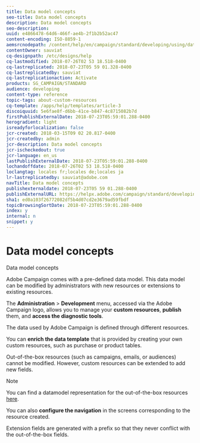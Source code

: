 ```yaml
---
title: Data model concepts
seo-title: Data model concepts
description: Data model concepts
seo-description: 
uuid: e4866478-64d6-466f-ae4b-2f1b2b52ac47
content-encoding: ISO-8859-1
aemsrcnodepath: /content/help/en/campaign/standard/developing/using/data-model-concepts
contentOwner: sauviat
cq-designpath: /etc/designs/help
cq-lastmodified: 2018-07-26T02 53 18.518-0400
cq-lastreplicated: 2018-07-23T05 59 01.328-0400
cq-lastreplicatedby: sauviat
cq-lastreplicationaction: Activate
products: SG_CAMPAIGN/STANDARD
audience: developing
content-type: reference
topic-tags: about-custom-resources
cq-template: /apps/help/templates/article-3
discoiquuid: 5e6fae8f-d6bb-41ce-b847-4c8715082b7d
firstPublishExternalDate: 2018-07-23T05:59:01.288-0400
herogradient: light
isreadyforlocalization: false
jcr-created: 2018-03-15T09 02 20.817-0400
jcr-createdby: admin
jcr-description: Data model concepts
jcr-ischeckedout: true
jcr-language: en_us
lastPublishExternalDate: 2018-07-23T05:59:01.288-0400
lochandoffdate: 2018-07-26T02 53 18.518-0400
loclangtag: locales fr;locales de;locales ja
lr-lastreplicatedby: sauviat@adobe.com
navTitle: Data model concepts
publishexternaldate: 2018-07-23T05 59 01.288-0400
publishExternalURL: https://helpx.adobe.com/campaign/standard/developing/using/data-model-concepts.html
sha1: ed0a103f26772082df5b4d07cd2e3679ad59fbdf
topicBrowsingSortDate: 2018-07-23T05:59:01.288-0400
index: y
internal: n
snippet: y
---
```


# Data model concepts

Data model concepts

Adobe Campaign comes with a pre-defined data model. This data model can be modified by administrators with new resources or extensions to existing resources.

The **Administration** > **Development** menu, accessed via the Adobe Campaign logo, allows you to manage your **custom resources**, **publish** them, and **access the diagnostic tools**.

The data used by Adobe Campaign is defined through different resources.

You can **enrich the data template** that is provided by creating your own custom resources, such as purchase or product tables.

Out-of-the-box resources (such as campaigns, emails, or audiences) cannot be modified. However, custom resources can be extended to add new fields.

>[!NOTE]
>
>You can find a datamodel representation for the out-of-the-box resources [here](https://docs.campaign.adobe.com/doc/standard/en/datamodel/datamodel.html).

You can also **configure the navigation** in the screens corresponding to the resource created.

Extension fields are generated with a prefix so that they never conflict with the out-of-the-box fields.

